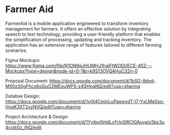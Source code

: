 # Farmer Aid 

FarmerAid is a mobile application engineered to transform inventory management for farmers. It offers an effective solution by integrating speech to text technology, providing a user-friendly platform that enables the simplification of processing, updating and tracking inventory. The application has an extensive range of features tailored to different farming scenarios.

Figma Mockups: https://www.figma.com/file/N1ON9qJHUMHJ1hgjFtWODI/ECE-452---Mockups?type=design&node-id=0-1&t=k9S13OVQAHuC32rj-0

Proposal Document: https://docs.google.com/document/d/1bSG-8dyd-MX0zS0gFhcs6sSiuO2MEouWPS-z4SHngNQ/edit?usp=sharing

Databse Design: https://docs.google.com/document/d/1vtX4CminLuPaswvdT-l7-YxLMe0so-HyqK3XT2xzNVQ/edit?usp=sharing

Project Architecture & Design: https://docs.google.com/document/d/1Yyibv0jHdLcFrloSlRClGAuyaIz5bz3u4cizk0z_INQ/edit
